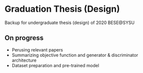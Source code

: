 # Graduation Thesis (Design)
 Backup for undergraduate thesis (design) of 2020 BESE@SYSU

## On progress

- Perusing relevant papers 
- Summarizing objective function and generator & discriminator architecture
- Dataset preparation and pre-trained model 